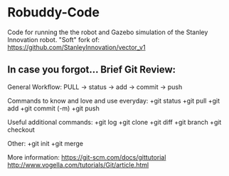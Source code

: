 Robuddy-Code
======
Code for running the the robot and Gazebo simulation of the Stanley Innovation robot. "Soft" fork of:
https://github.com/StanleyInnovation/vector_v1

In case you forgot...
Brief Git Review:
---
General Workflow:
PULL -> status -> add -> commit -> push

Commands to know and love and use everyday:
+git status
+git pull
+git add
+git commit (-m)
+git push

Useful additional commands:
+git log
+git clone
+git diff
+git branch
+git checkout <branch-name>

Other:
+git init
+git merge

More information:
https://git-scm.com/docs/gittutorial
http://www.vogella.com/tutorials/Git/article.html